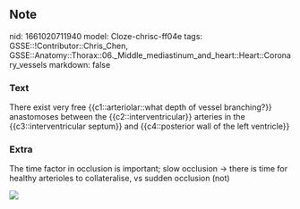 ## Note
nid: 1661020711940
model: Cloze-chrisc-ff04e
tags: GSSE::!Contributor::Chris_Chen, GSSE::Anatomy::Thorax::06._Middle_mediastinum_and_heart::Heart::Coronary_vessels
markdown: false

### Text
<div class='toggle'>
  There exist very free {{c1::arteriolar::what depth of vessel
  branching?}} anastomoses between the {{c2::interventricular}}
  arteries in the {{c3::interventricular septum}} and
  {{c4::posterior wall of the left ventricle}}
</div>

### Extra
<p id="f608855b-5485-47c4-9100-355797bd917b" class="">The time
factor in occlusion is important; slow occlusion → there is time
for healthy arterioles to collateralise, vs sudden occlusion (not)
<p id="f608855b-5485-47c4-9100-355797bd917b" class=""><a href= 
"http://127.0.0.1:53309/Blood%20supply%20to%20the%20heart%2071b1ddb8632d48ce9a4890707d47de05/Untitled%201.png">
<img src="7b938ccfe3307d26ca384dab7f7e1ee885ff910b.png"></a>
